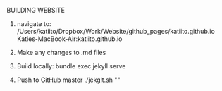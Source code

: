 BUILDING WEBSITE

1. navigate to: 
	/Users/katiito/Dropbox/Work/Website/github_pages/katiito.github.io
Katies-MacBook-Air:katiito.github.io

2. Make any changes to .md files

3. Build locally:
	bundle exec jekyll serve

4. Push to GitHub master
	./jekgit.sh "<commit message>"

